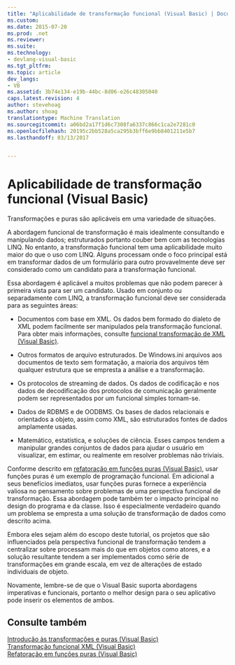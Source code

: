 ```yaml
---
title: "Aplicabilidade de transformação funcional (Visual Basic) | Documentos do Microsoft"
ms.custom: 
ms.date: 2015-07-20
ms.prod: .net
ms.reviewer: 
ms.suite: 
ms.technology:
- devlang-visual-basic
ms.tgt_pltfrm: 
ms.topic: article
dev_langs:
- VB
ms.assetid: 3b74e134-e19b-44bc-8d06-e26c48305040
caps.latest.revision: 4
author: stevehoag
ms.author: shoag
translationtype: Machine Translation
ms.sourcegitcommit: a06bd2a17f1d6c7308fa6337c866c1ca2e7281c0
ms.openlocfilehash: 20195c2bb528a5ca295b3bff6e9bb8401211e5b7
ms.lasthandoff: 03/13/2017


---
```

# <a name="applicability-of-functional-transformation-visual-basic"></a>Aplicabilidade de transformação funcional (Visual Basic)
Transformações e puras são aplicáveis em uma variedade de situações.  
  
 A abordagem funcional de transformação é mais idealmente consultando e manipulando dados; estruturados portanto couber bem com as tecnologias LINQ. No entanto, a transformação funcional tem uma aplicabilidade muito maior do que o uso com LINQ. Alguns processam onde o foco principal está em transformar dados de um formulário para outro provavelmente deve ser considerado como um candidato para a transformação funcional.  
  
 Essa abordagem é aplicável a muitos problemas que não podem parecer à primeira vista para ser um candidato. Usado em conjunto ou separadamente com LINQ, a transformação funcional deve ser considerada para as seguintes áreas:  
  
-   Documentos com base em XML. Os dados bem formado do dialeto de XML podem facilmente ser manipulados pela transformação funcional. Para obter mais informações, consulte [funcional transformação de XML (Visual Basic)](../../../../visual-basic/programming-guide/concepts/linq/functional-transformation-of-xml.md).  
  
-   Outros formatos de arquivo estruturados. De Windows.ini arquivos aos documentos de texto sem formatação, a maioria dos arquivos têm qualquer estrutura que se empresta a análise e a transformação.  
  
-   Os protocolos de streaming de dados. Os dados de codificação e nos dados de decodificação dos protocolos de comunicação geralmente podem ser representados por um funcional simples tornam-se.  
  
-   Dados de RDBMS e de OODBMS. Os bases de dados relacionais e orientados a objeto, assim como XML, são estruturados fontes de dados amplamente usadas.  
  
-   Matemático, estatística, e soluções de ciência. Esses campos tendem a manipular grandes conjuntos de dados para ajudar o usuário em visualizar, em estimar, ou realmente em resolver problemas não triviais.  
  
 Conforme descrito em [refatoração em funções puras (Visual Basic)](../../../../visual-basic/programming-guide/concepts/linq/refactoring-into-pure-functions.md), usar funções puras é um exemplo de programação funcional. Em adicional a seus benefícios imediatos, usar funções puras fornece a experiência valiosa no pensamento sobre problemas de uma perspectiva funcional de transformação. Essa abordagem pode também ter o impacto principal no design do programa e da classe. Isso é especialmente verdadeiro quando um problema se empresta a uma solução de transformação de dados como descrito acima.  
  
 Embora eles sejam além do escopo deste tutorial, os projetos que são influenciados pela perspectiva funcional de transformação tendem a centralizar sobre processam mais do que em objetos como atores, e a solução resultante tendem a ser implementados como série de transformações em grande escala, em vez de alterações de estado individuais de objeto.  
  
 Novamente, lembre-se de que o Visual Basic suporta abordagens imperativas e funcionais, portanto o melhor design para o seu aplicativo pode inserir os elementos de ambos.  
  
## <a name="see-also"></a>Consulte também  
 [Introdução às transformações e puras (Visual Basic)](../../../../visual-basic/programming-guide/concepts/linq/introduction-to-pure-functional-transformations.md)   
 [Transformação funcional XML (Visual Basic)](../../../../visual-basic/programming-guide/concepts/linq/functional-transformation-of-xml.md)   
 [Refatoração em funções puras (Visual Basic)](../../../../visual-basic/programming-guide/concepts/linq/refactoring-into-pure-functions.md)
